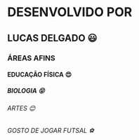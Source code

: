 # DESENVOLVIDO POR
## LUCAS DELGADO :smiley:
### ÁREAS AFINS 
#### EDUCAÇÃO FÍSICA :heart_eyes:
##### BIOLOGIA :stuck_out_tongue_closed_eyes:
###### ARTES :blush:
###### GOSTO DE JOGAR FUTSAL :soccer:
